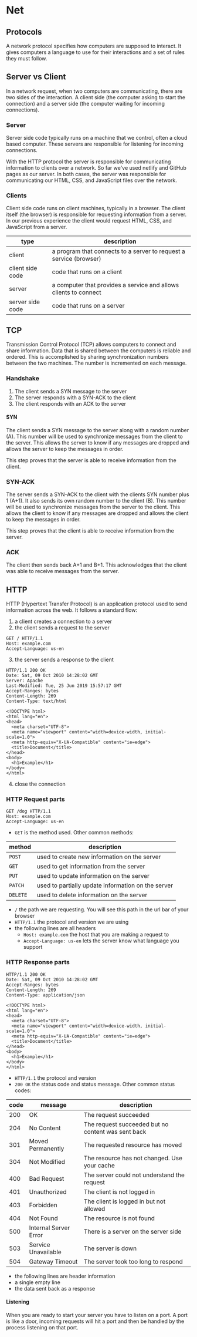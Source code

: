 # Net

## Protocols

A network protocol specifies how computers are supposed to interact. It gives
computers a language to use for their interactions and a set of rules they must
follow.

## Server vs Client

In a network request, when two computers are communicating, there are two sides
of the interaction. A client side (the computer asking to start the connection)
and a server side (the computer waiting for incoming connections).

### Server

Server side code typically runs on a machine that we control, often a cloud based
computer. These servers are responsible for listening for incoming connections.

With the HTTP protocol the server is responsible for communicating information to
clients over a network. So far we've used netlify and GitHub pages as our server.
In both cases, the server was responsible for communicating our HTML, CSS,
and JavaScript files over the network.

### Clients

Client side code runs on client machines, typically in a browser. The client
itself (the browser) is responsible for requesting information from a server.
In our previous experience the client would request HTML, CSS, and JavaScript
from a server.

type | description
---- | -----------
client | a program that connects to a server to request a service (browser)
client side code | code that runs on a client
server | a computer that provides a service and allows clients to connect
server side code | code that runs on a server

## TCP

Transmission Control Protocol (TCP) allows computers to connect and share information.
Data that is shared between the computers is reliable and ordered. This is accomplished by
sharing synchronization numbers between the two machines. The number is incremented
on each message.

### Handshake

1. The client sends a SYN message to the server
1. The server responds with a SYN-ACK to the client
1. The client responds with an ACK to the server

#### SYN

The client sends a SYN message to the server along with a random number (A).
This number will be used to synchronize messages from the client to the
server. This allows the server to know if any messages are dropped and
allows the server to keep the messages in order.

This step proves that the server is able to receive information from the
client.

### SYN-ACK

The server sends a SYN-ACK to the client with the clients SYN number plus
1 (A+1). It also sends its own random number to the client (B). This number
will be used to synchronize messages from the server to the client. This
allows the client to know if any messages are dropped and allows the client
to keep the messages in order.

This step proves that the client is able to receive information from the
server.

### ACK

The client then sends back A+1 and B+1. This acknowledges that the client
was able to receive messages from the server.

## HTTP

HTTP (Hypertext Transfer Protocol) is an application protocol used to send
information across the web. It follows a standard flow:

1. a client creates a connection to a server
2. the client sends a request to the server

```
GET / HTTP/1.1
Host: example.com
Accept-Language: us-en
```

3. the server sends a response to the client

```
HTTP/1.1 200 OK
Date: Sat, 09 Oct 2010 14:28:02 GMT
Server: Apache
Last-Modified: Tue, 25 Jun 2019 15:57:17 GMT
Accept-Ranges: bytes
Content-Length: 269
Content-Type: text/html

<!DOCTYPE html>
<html lang="en">
<head>
  <meta charset="UTF-8">
  <meta name="viewport" content="width=device-width, initial-scale=1.0">
  <meta http-equiv="X-UA-Compatible" content="ie=edge">
  <title>Document</title>
</head>
<body>
  <h1>Example</h1>
</body>
</html>
```

4. close the connection

### HTTP Request parts

```
GET /dog HTTP/1.1
Host: example.com
Accept-Language: us-en
```

* `GET` is the method used. Other common methods:

method  | description
------- | -----------
`POST`  | used to create new information on the server
`GET`   | used to get information from the server
`PUT`   | used to update information on the server
`PATCH` | used to partially update information on the server
`DELETE`| used to delete information on the server

* `/` the path we are requesting. You will see this path in the url
  bar of your browser
* `HTTP/1.1` the protocol and version we are using
* the following lines are all headers
  * `Host: example.com` the host that you are making a request to
  * `Accept-Language: us-en` lets the server know what language you support

### HTTP Response parts

```
HTTP/1.1 200 OK
Date: Sat, 09 Oct 2010 14:28:02 GMT
Accept-Ranges: bytes
Content-Length: 269
Content-Type: application/json

<!DOCTYPE html>
<html lang="en">
<head>
  <meta charset="UTF-8">
  <meta name="viewport" content="width=device-width, initial-scale=1.0">
  <meta http-equiv="X-UA-Compatible" content="ie=edge">
  <title>Document</title>
</head>
<body>
  <h1>Example</h1>
</body>
</html>
```

* `HTTP/1.1` the protocol and version
* `200 OK` the status code and status message. Other common status codes:

code | message               | description
---- | --------------------- | -----------
200  | OK                    | The request succeeded
204  | No Content            | The request succeeded but no content was sent back
301  | Moved Permanently     | The requested resource has moved
304  | Not Modified          | The resource has not changed. Use your cache
400  | Bad Request           | The server could not understand the request
401  | Unauthorized          | The client is not logged in
403  | Forbidden             | The client is logged in but not allowed
404  | Not Found             | The resource is not found
500  | Internal Server Error | There is a server on the server side
503  | Service Unavailable   | The server is down
504  | Gateway Timeout       |  The server took too long to respond

* the following lines are header information
* a single empty line
* the data sent back as a response

#### Listening

When you are ready to start your server you have to listen on a port.
A port is like a door, incoming requests will hit a port and then be
handled by the process listening on that port.
